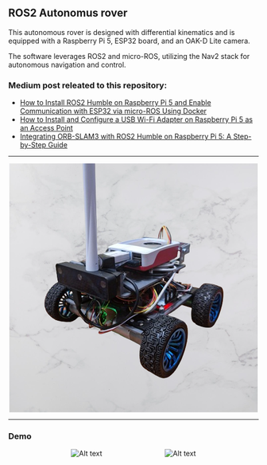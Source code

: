 ## ROS2 Autonomus rover

This autonomous rover is designed with differential kinematics and is equipped with a Raspberry Pi 5, ESP32 board, and an OAK-D Lite camera.

The software leverages ROS2 and micro-ROS, utilizing the Nav2 stack for autonomous navigation and control.

### Medium post releated to this repository:
- [How to Install ROS2 Humble on Raspberry Pi 5 and Enable Communication with ESP32 via micro-ROS Using Docker](https://medium.com/p/2d30dfcf211)
- [How to Install and Configure a USB Wi-Fi Adapter on Raspberry Pi 5 as an Access Point](https://medium.com/p/721f797468f6)
- [Integrating ORB-SLAM3 with ROS2 Humble on Raspberry Pi 5: A Step-by-Step Guide](https://medium.com/p/78e7b911c361)

<hr>

<div style="display: flex; width: 100%; justify-content:center;">
  <img src="documents/rover_image.png" alt="Alt text">
</div>

<hr>

### Demo

<div style="display: flex; width: 100%; justify-content:space-evenly">
  <img src="documents/rover_controller.gif" alt="Alt text">
  <img src="documents/rover_control_panel.gif" alt="Alt text">
</div>


